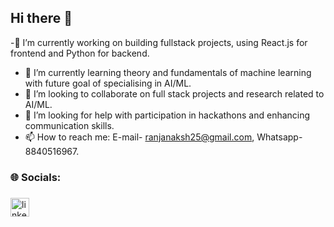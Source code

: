 ## Hi there 👋
-🔭 I’m currently working on building fullstack projects, using React.js for frontend and Python for backend.
- 🌱 I’m currently learning theory and fundamentals of machine learning with future goal of specialising in AI/ML.
- 👯 I’m looking to collaborate on full stack projects and research related to AI/ML.
- 🤔 I’m looking for help with participation in hackathons and enhancing communication skills.
- 📫 How to reach me: E-mail- ranjanaksh25@gmail.com, Whatsapp- 8840516967.
###

<h3 align="left">🌐 Socials:</h3>

###

<div align="left">
    <a href="https://www.linkedin.com/in/akshatranjan25/" target="_blank">
    <img src="https://upload.wikimedia.org/wikipedia/commons/8/81/LinkedIn_icon.svg" height="30" alt="linkedin logo"  />
  </a>
</div>
